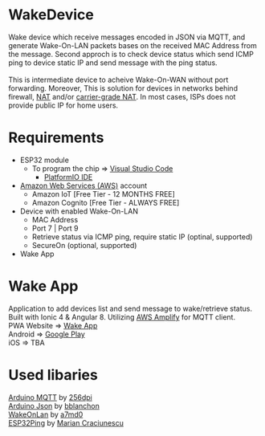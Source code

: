 # WakeDevice
Wake device which receive messages encoded in JSON via MQTT, and generate Wake-On-LAN packets bases on the received MAC Address from the message. Second approch is to check device status which send ICMP ping to device static IP and send message with the ping status.<br /><br />
This is intermediate device to acheive Wake-On-WAN without port forwarding. Moreover, This is solution for devices in networks behind firewall, [NAT](https://en.wikipedia.org/wiki/Network_address_translation) and/or [carrier-grade NAT](https://en.wikipedia.org/wiki/Carrier-grade_NAT). In most cases, ISPs does not provide public IP for home users.

# Requirements
* ESP32 module
    * To program the chip => [Visual Studio Code](https://code.visualstudio.com/)
        * [PlatformIO IDE](https://platformio.org/install/ide?install=vscode)
* [Amazon Web Services (AWS)](https://aws.amazon.com/) account
    * Amazon IoT [Free Tier - 12 MONTHS FREE]
    * Amazon Cognito [Free Tier - ALWAYS FREE]
* Device with enabled Wake-On-LAN
    * MAC Address
    * Port 7 | Port 9
    * Retrieve status via ICMP ping, require static IP (optinal, supported)
    * SecureOn (optional, supported)
* Wake App

# Wake App
Application to add devices list and send message to wake/retrieve status. Built with Ionic 4 & Angular 8. Utilizing [AWS Amplify](https://aws-amplify.github.io/) for MQTT client.<br />
PWA Website => [Wake App](https://wakeapp.a7md0.dev/)<br />
Android => [Google Play](https://play.google.com/store/apps/details?id=dev.a7md0.wakeapp&hl=en)<br />
iOS => TBA

# Used libaries
[Arduino MQTT](https://github.com/256dpi/arduino-mqtt) by [256dpi](https://github.com/256dpi)<br />
[Arduino Json](https://github.com/bblanchon/ArduinoJson) by [bblanchon](https://github.com/bblanchon)<br />
[WakeOnLan](https://github.com/a7md0/WakeOnLan) by [a7md0](https://github.com/a7md0)<br />
[ESP32Ping](https://github.com/marian-craciunescu/ESP32Ping) by [Marian Craciunescu](https://github.com/marian-craciunescu)<br />
  
